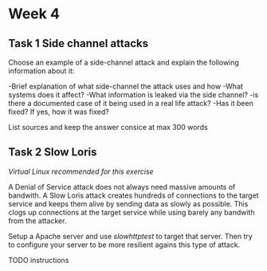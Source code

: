 # **Week 4**

## **Task 1** Side channel attacks

Choose an example of a side-channel attack and explain the following information about it:

-Brief explanation of what side-channel the attack uses and how
-What systems does it affect?
-What information is leaked via the side channel?
-is there a documented case of it being used in a real life attack?
-Has it been fixed? If yes, how it was fixed?


List sources and keep the answer consice at max 300 words

## **Task 2** Slow Loris

*Virtual Linux recommended for this exercise*

A Denial of Service attack does not always need massive amounts of bandwith. A Slow Loris attack creates hundreds of connections to the
target service and keeps them alive by sending data as slowly as possible. This clogs up connections at the target service 
while using barely any bandwith from the attacker.

Setup a Apache server and use *slowhttptest* to target that server. Then try to configure your server to be more resilient agains this type of attack.

TODO instructions

